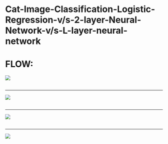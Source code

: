 # Cat-Image-Classification-Logistic-Regression-v/s-2-layer-Neural-Network-v/s-L-layer-neural-network

<H1> FLOW: </H1>

<img src="https://github.com/pdesai878/Cat-Image-Classification-Logistic-Regression-vs-2-layer-Neural-Network-vs-L-layer-neural-network/blob/master/images/image%20to%20vector%20.png">
<br><br><hr>
<img src="https://github.com/pdesai878/Cat-Image-Classification-Logistic-Regression-vs-2-layer-Neural-Network-vs-L-layer-neural-network/blob/master/images/logistic-regression-model.png">
<br><br><hr>
<img src="https://github.com/pdesai878/Cat-Image-Classification-Logistic-Regression-vs-2-layer-Neural-Network-vs-L-layer-neural-network/blob/master/images/2-layer-nn-model.png">
<br><br><hr>
<img src="https://github.com/pdesai878/Cat-Image-Classification-Logistic-Regression-vs-2-layer-Neural-Network-vs-L-layer-neural-network/blob/master/images/L-layered-nn-model.png">
